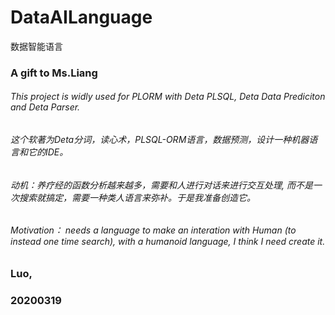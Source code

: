 # DataAILanguage
数据智能语言

### A gift to Ms.Liang

###### This project is widly used for PLORM with Deta PLSQL, Deta Data Prediciton and Deta Parser.
###### 这个软著为Deta分词，读心术，PLSQL-ORM语言，数据预测，设计一种机器语言和它的IDE。

###### 动机：养疗经的函数分析越来越多，需要和人进行对话来进行交互处理, 而不是一次搜索就搞定，需要一种类人语言来弥补。于是我准备创造它。
###### Motivation：<YangLiaoJing> needs a language to make an interation with Human (to instead one time search), with a humanoid language, I think I need create it. 

### Luo,
### 20200319
